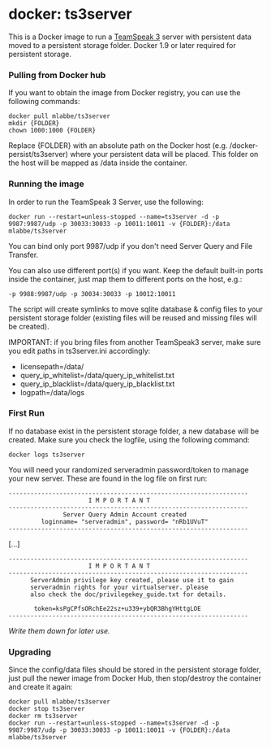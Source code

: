 # docker: ts3server

This is a Docker image to run a [TeamSpeak 3](http://www.teamspeak.com/) server with persistent data moved to a persistent storage folder.
Docker 1.9 or later required for persistent storage.

### Pulling from Docker hub
If you want to obtain the image from Docker registry, you can use the following commands:
```
docker pull mlabbe/ts3server
mkdir {FOLDER}
chown 1000:1000 {FOLDER}
```
Replace {FOLDER} with an absolute path on the Docker host (e.g. /docker-persist/ts3server) where your persistent data will be placed.
This folder on the host will be mapped as /data inside the container.

### Running the image
In order to run the TeamSpeak 3 Server, use the following:
```
docker run --restart=unless-stopped --name=ts3server -d -p 9987:9987/udp -p 30033:30033 -p 10011:10011 -v {FOLDER}:/data mlabbe/ts3server
```

You can bind only port 9987/udp if you don't need Server Query and File Transfer.

You can also use different port(s) if you want.  Keep the default built-in ports inside the container, just map them to different ports on the host, e.g.:

```
-p 9988:9987/udp -p 30034:30033 -p 10012:10011
```

The script will create symlinks to move sqlite database & config files to your persistent storage folder (existing files will be reused and missing files will be created).

IMPORTANT: if you bring files from another TeamSpeak3 server, make sure you edit paths in ts3server.ini accordingly:
- licensepath=/data/
- query_ip_whitelist=/data/query_ip_whitelist.txt
- query_ip_blacklist=/data/query_ip_blacklist.txt
- logpath=/data/logs

### First Run
If no database exist in the persistent storage folder, a new database will be created.
Make sure you check the logfile, using the following command:
```
docker logs ts3server
```

You will need your randomized serveradmin password/token to manage your new server.
These are found in the log file on first run:
```
------------------------------------------------------------------
                      I M P O R T A N T
------------------------------------------------------------------
               Server Query Admin Account created
         loginname= "serveradmin", password= "nRb1UVuT"
------------------------------------------------------------------
```
[...]
```
------------------------------------------------------------------
                      I M P O R T A N T
------------------------------------------------------------------
      ServerAdmin privilege key created, please use it to gain
      serveradmin rights for your virtualserver. please
      also check the doc/privilegekey_guide.txt for details.

       token=ksPgCPfsORchEe22sz+u339+ybQR3BhgYHttgLOE
------------------------------------------------------------------
```
*Write them down for later use.*

### Upgrading
Since the config/data files should be stored in the persistent storage folder,
just pull the newer image from Docker Hub, then stop/destroy the container and create it again:
```
docker pull mlabbe/ts3server
docker stop ts3server
docker rm ts3server
docker run --restart=unless-stopped --name=ts3server -d -p 9987:9987/udp -p 30033:30033 -p 10011:10011 -v {FOLDER}:/data mlabbe/ts3server
```
